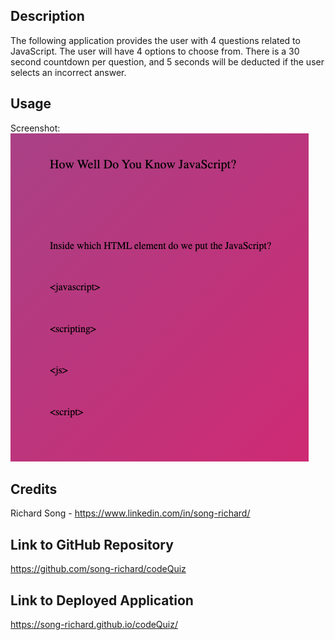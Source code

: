 ## Description

The following application provides the user with 4 questions related to JavaScript. The user will have 4 options to choose from. There is a 30 second countdown per question, and 5 seconds will be deducted if the user selects an incorrect answer.

## Usage

Screenshot:
![JavaScript Quiz](/assets/images/codeQuizScreenShot.png)

## Credits

Richard Song - https://www.linkedin.com/in/song-richard/

## Link to GitHub Repository

https://github.com/song-richard/codeQuiz

## Link to Deployed Application

https://song-richard.github.io/codeQuiz/
